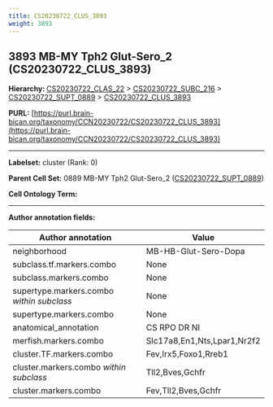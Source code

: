```yaml
---
title: CS20230722_CLUS_3893
weight: 3893
---
```

## 3893 MB-MY Tph2 Glut-Sero_2 (CS20230722_CLUS_3893)
<b>Hierarchy: </b>
[CS20230722_CLAS_22](../CS20230722_CLAS_22) >
[CS20230722_SUBC_216](../CS20230722_SUBC_216) >
[CS20230722_SUPT_0889](../CS20230722_SUPT_0889) >
[CS20230722_CLUS_3893](../CS20230722_CLUS_3893)

**PURL:** [https://purl.brain-bican.org/taxonomy/CCN20230722/CS20230722_CLUS_3893](https://purl.brain-bican.org/taxonomy/CCN20230722/CS20230722_CLUS_3893)

---


**Labelset:** cluster (Rank: 0)

**Parent Cell Set:** 0889 MB-MY Tph2 Glut-Sero_2 ([CS20230722_SUPT_0889](../CS20230722_SUPT_0889))



**Cell Ontology Term:** 

[MARKER GENES.]: #


---

[TRANSFERRED ANNOTATIONS.]: #


[AUTHOR ANNOTATION FIELDS.]: #


**Author annotation fields:**

| Author annotation | Value |
|-------------------|-------|
|neighborhood|MB-HB-Glut-Sero-Dopa|
|subclass.tf.markers.combo|None|
|subclass.markers.combo|None|
|supertype.markers.combo _within subclass_|None|
|supertype.markers.combo|None|
|anatomical_annotation|CS RPO DR NI|
|merfish.markers.combo|Slc17a8,En1,Nts,Lpar1,Nr2f2|
|cluster.TF.markers.combo|Fev,Irx5,Foxo1,Rreb1|
|cluster.markers.combo _within subclass_|Tll2,Bves,Gchfr|
|cluster.markers.combo|Fev,Tll2,Bves,Gchfr|
